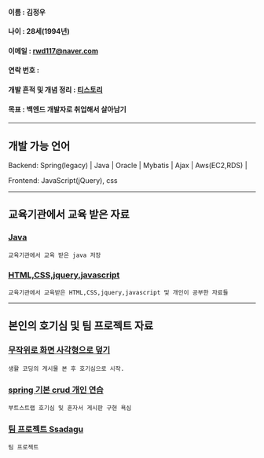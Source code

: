 #### 이름 : 김정우
#### 나이 : 28세(1994년)
#### 이메일 : rwd117@naver.com
#### 연락 번호 : 
#### 개발 흔적 및 개념 정리 : [티스토리](https://coie117.tistory.com/)
#### 목표 : 백엔드 개발자로 취업해서 살아남기

----------------------
## 개발 가능 언어

Backend: Spring(legacy) | Java | Oracle | Mybatis | Ajax | Aws(EC2,RDS) | 

Frontend: JavaScript(jQuery), css

----------------------

## 교육기관에서 교육 받은 자료

### [Java](https://github.com/rwd117/Hello20.08.10)
    
    교육기관에서 교육 받은 java 저장

### [HTML,CSS,jquery,javascript](https://github.com/rwd117/rwd117.github.io)
    
    교육기관에서 교육받은 HTML,CSS,jquery,javascript 및 개인이 공부한 자료들
   
----------------------

## 본인의 호기심 및 팀 프로젝트 자료


### [무작위로 화면 사각형으로 덮기](https://github.com/rwd117/quar)
    
    생활 코딩의 게시물 본 후 호기심으로 시작.

### [spring 기본 crud 개인 연습](https://github.com/rwd117/testboard/)

    부트스트랩 호기심 및 혼자서 게시판 구현 욕심

### [팀 프로젝트 Ssadagu](https://github.com/rwd117/teamproject/tree/master/)

    팀 프로젝트
